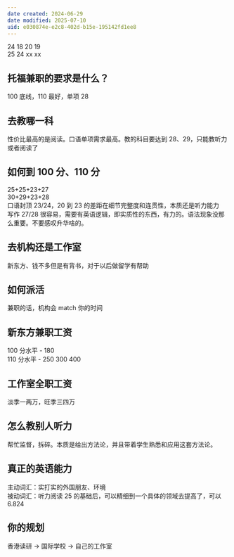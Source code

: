 ```yaml
---
date created: 2024-06-29
date modified: 2025-07-10
uid: e030874e-e2c8-402d-b15e-195142fd1ee8
---
```


24 18 20 19  
25 24 xx xx

## 托福兼职的要求是什么？

100 底线，110 最好，单项 28

## 去教哪一科

性价比最高的是阅读。口语单项需求最高。教的科目要达到 28、29，只能教听力或者阅读了

## 如何到 100 分、110 分

25+25+23+27  
30+29+23+28  
口语封顶 23/24，20 到 23 的差距在细节完整度和连贯性，本质还是听力能力  
写作 27/28 很容易，需要有英语逻辑，即实质性的东西，有力的。语法现象没那么重要。不要感叹升华啥的。

## 去机构还是工作室

新东方、钱不多但是有背书，对于以后做留学有帮助

## 如何派活

兼职的话，机构会 match 你的时间

## 新东方兼职工资

100 分水平 - 180  
110 分水平 - 250 300 400

## 工作室全职工资

淡季一两万，旺季三四万

## 怎么教别人听力

帮忙监督，拆碎。本质是给出方法论，并且带着学生熟悉和应用这套方法论。

## 真正的英语能力

主动词汇：实打实的外国朋友、环境  
被动词汇：听力阅读 25 的基础后，可以精细到一个具体的领域去提高了，可以 6.824

## 你的规划

香港读研 -> 国际学校 -> 自己的工作室

